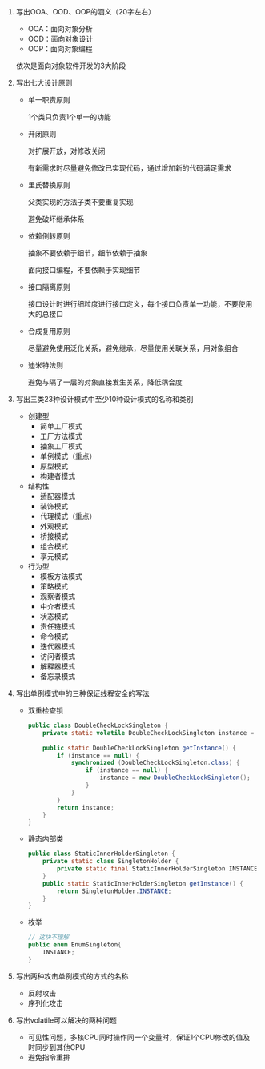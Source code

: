 1. 写出OOA、OOD、OOP的涵义（20字左右）

   + OOA：面向对象分析
   + OOD：面向对象设计
   + OOP：面向对象编程

   依次是面向对象软件开发的3大阶段

2. 写出七大设计原则 

   + 单一职责原则

     1个类只负责1个单一的功能

   + 开闭原则

     对扩展开放，对修改关闭

     有新需求时尽量避免修改已实现代码，通过增加新的代码满足需求

   + 里氏替换原则

     父类实现的方法子类不要重复实现

     避免破坏继承体系

   + 依赖倒转原则

     抽象不要依赖于细节，细节依赖于抽象

     面向接口编程，不要依赖于实现细节

   + 接口隔离原则

     接口设计时进行细粒度进行接口定义，每个接口负责单一功能，不要使用大的总接口

   + 合成复用原则

     尽量避免使用泛化关系，避免继承，尽量使用关联关系，用对象组合

   + 迪米特法则

     避免与隔了一层的对象直接发生关系，降低耦合度

3. 写出三类23种设计模式中至少10种设计模式的名称和类别 

   + 创建型
     + 简单工厂模式
     + 工厂方法模式
     + 抽象工厂模式
     + 单例模式（重点）
     + 原型模式
     + 构建者模式
   + 结构性
     + 适配器模式
     + 装饰模式
     + 代理模式（重点）
     + 外观模式
     + 桥接模式
     + 组合模式
     + 享元模式
   + 行为型
     + 模板方法模式
     + 策略模式
     + 观察者模式
     + 中介者模式
     + 状态模式
     + 责任链模式
     + 命令模式
     + 迭代器模式
     + 访问者模式
     + 解释器模式
     + 备忘录模式

4. 写出单例模式中的三种保证线程安全的写法

   + 双重检查锁

     ```java
     public class DoubleCheckLockSingleton {
         private static volatile DoubleCheckLockSingleton instance = null;
         
         public static DoubleCheckLockSingleton getInstance() {
             if (instance == null) {
                 synchronized (DoubleCheckLockSingleton.class) {
                     if (instance == null) {
                         instance = new DoubleCheckLockSingleton();
                     }
                 }
             }
             return instance;
         }
     }
     ```

   + 静态内部类

     ```java
     public class StaticInnerHolderSingleton {
         private static class SingletonHolder {
             private static final StaticInnerHolderSingleton INSTANCE = new StaticInnerHolderSingleton();
         }
         public static StaticInnerHolderSingleton getInstance() {
             return SingletonHolder.INSTANCE;
         }
     }
     ```

   + 枚举

     ```java
     // 这块不理解
     public enum EnumSingleton{
         INSTANCE;
     }
     ```

5. 写出两种攻击单例模式的方式的名称 

   + 反射攻击
   + 序列化攻击

6. 写出volatile可以解决的两种问题 

   + 可见性问题，多核CPU同时操作同一个变量时，保证1个CPU修改的值及时同步到其他CPU
   + 避免指令重排